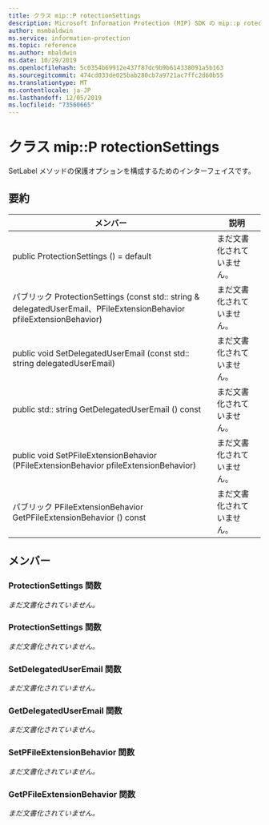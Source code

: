 ```yaml
---
title: クラス mip::P rotectionSettings
description: Microsoft Information Protection (MIP) SDK の mip::p rotectionsettings クラスについて説明します。
author: msmbaldwin
ms.service: information-protection
ms.topic: reference
ms.author: mbaldwin
ms.date: 10/29/2019
ms.openlocfilehash: 5c0354b69912e437f87dc9b9b614338091a5b163
ms.sourcegitcommit: 474cd033de025bab280cb7a9721ac7ffc2d60b55
ms.translationtype: MT
ms.contentlocale: ja-JP
ms.lasthandoff: 12/05/2019
ms.locfileid: "73560665"
---
```

# <a name="class-mipprotectionsettings"></a>クラス mip::P rotectionSettings 
SetLabel メソッドの保護オプションを構成するためのインターフェイスです。
  
## <a name="summary"></a>要約
 メンバー                        | 説明                                
--------------------------------|---------------------------------------------
public ProtectionSettings () = default  | まだ文書化されていません。
パブリック ProtectionSettings (const std:: string & delegatedUserEmail、PFileExtensionBehavior pfileExtensionBehavior)  | まだ文書化されていません。
public void SetDelegatedUserEmail (const std:: string delegatedUserEmail)  | まだ文書化されていません。
public std:: string GetDelegatedUserEmail () const  | まだ文書化されていません。
public void SetPFileExtensionBehavior (PFileExtensionBehavior pfileExtensionBehavior)  | まだ文書化されていません。
パブリック PFileExtensionBehavior GetPFileExtensionBehavior () const  | まだ文書化されていません。
  
## <a name="members"></a>メンバー
  
### <a name="protectionsettings-function"></a>ProtectionSettings 関数
_まだ文書化されていません。_

  
### <a name="protectionsettings-function"></a>ProtectionSettings 関数
_まだ文書化されていません。_

  
### <a name="setdelegateduseremail-function"></a>SetDelegatedUserEmail 関数
_まだ文書化されていません。_

  
### <a name="getdelegateduseremail-function"></a>GetDelegatedUserEmail 関数
_まだ文書化されていません。_

  
### <a name="setpfileextensionbehavior-function"></a>SetPFileExtensionBehavior 関数
_まだ文書化されていません。_

  
### <a name="getpfileextensionbehavior-function"></a>GetPFileExtensionBehavior 関数
_まだ文書化されていません。_
